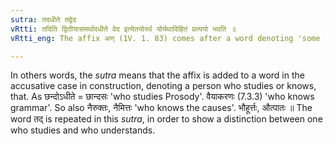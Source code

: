 ```yaml
---
sutra: तदधीते तद्वेद
vRtti: तदिति द्वितीयासमर्थादधीते वेद इत्येतयोरर्थ योर्यथाविहितं प्रत्ययो भवति ॥
vRtti_eng: The affix अण् (1V. 1. 83) comes after a word denoting 'some subject of study', in the sense of 'who has studied that or who understands that'.

---
```

In others words, the _sutra_ means that the affix is added to a word in the accusative case in construction, denoting a person who studies or knows, that. As छन्दोऽधीते = छान्दसः 'who studies Prosody'. वैयाकरणः (7.3.3) 'who knows grammar'. So also नैरुक्तः, नैमित्तः 'who knows the causes'. भौहूर्त्तः, औत्पातः ॥ The word तद् is repeated in this _sutra_, in order to show a distinction between one who studies and who understands.